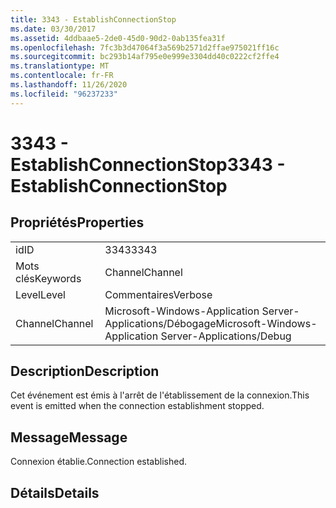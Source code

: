 ```yaml
---
title: 3343 - EstablishConnectionStop
ms.date: 03/30/2017
ms.assetid: 4ddbaae5-2de0-45d0-90d2-0ab135fea31f
ms.openlocfilehash: 7fc3b3d47064f3a569b2571d2ffae975021ff16c
ms.sourcegitcommit: bc293b14af795e0e999e3304dd40c0222cf2ffe4
ms.translationtype: MT
ms.contentlocale: fr-FR
ms.lasthandoff: 11/26/2020
ms.locfileid: "96237233"
---
```

# <a name="3343---establishconnectionstop"></a><span data-ttu-id="17968-102">3343 - EstablishConnectionStop</span><span class="sxs-lookup"><span data-stu-id="17968-102">3343 - EstablishConnectionStop</span></span>

## <a name="properties"></a><span data-ttu-id="17968-103">Propriétés</span><span class="sxs-lookup"><span data-stu-id="17968-103">Properties</span></span>  
  
|||  
|-|-|  
|<span data-ttu-id="17968-104">id</span><span class="sxs-lookup"><span data-stu-id="17968-104">ID</span></span>|<span data-ttu-id="17968-105">3343</span><span class="sxs-lookup"><span data-stu-id="17968-105">3343</span></span>|  
|<span data-ttu-id="17968-106">Mots clés</span><span class="sxs-lookup"><span data-stu-id="17968-106">Keywords</span></span>|<span data-ttu-id="17968-107">Channel</span><span class="sxs-lookup"><span data-stu-id="17968-107">Channel</span></span>|  
|<span data-ttu-id="17968-108">Level</span><span class="sxs-lookup"><span data-stu-id="17968-108">Level</span></span>|<span data-ttu-id="17968-109">Commentaires</span><span class="sxs-lookup"><span data-stu-id="17968-109">Verbose</span></span>|  
|<span data-ttu-id="17968-110">Channel</span><span class="sxs-lookup"><span data-stu-id="17968-110">Channel</span></span>|<span data-ttu-id="17968-111">Microsoft-Windows-Application Server-Applications/Débogage</span><span class="sxs-lookup"><span data-stu-id="17968-111">Microsoft-Windows-Application Server-Applications/Debug</span></span>|  
  
## <a name="description"></a><span data-ttu-id="17968-112">Description</span><span class="sxs-lookup"><span data-stu-id="17968-112">Description</span></span>  

 <span data-ttu-id="17968-113">Cet événement est émis à l'arrêt de l'établissement de la connexion.</span><span class="sxs-lookup"><span data-stu-id="17968-113">This event is emitted when the connection establishment stopped.</span></span>  
  
## <a name="message"></a><span data-ttu-id="17968-114">Message</span><span class="sxs-lookup"><span data-stu-id="17968-114">Message</span></span>  

 <span data-ttu-id="17968-115">Connexion établie.</span><span class="sxs-lookup"><span data-stu-id="17968-115">Connection established.</span></span>  
  
## <a name="details"></a><span data-ttu-id="17968-116">Détails</span><span class="sxs-lookup"><span data-stu-id="17968-116">Details</span></span>
